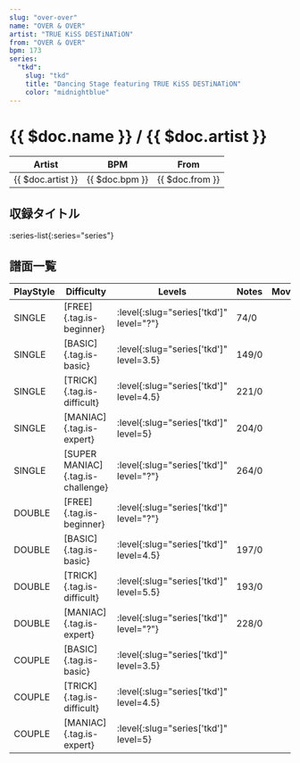 ```yaml
---
slug: "over-over"
name: "OVER & OVER"
artist: "TRUE KiSS DESTiNATiON"
from: "OVER & OVER"
bpm: 173
series:
  "tkd":
    slug: "tkd"
    title: "Dancing Stage featuring TRUE KiSS DESTiNATiON"
    color: "midnightblue"
---
```


# {{ $doc.name }} / {{ $doc.artist }}

|Artist|BPM|From|
|------|---|----|
|{{ $doc.artist }}|{{ $doc.bpm }}|{{ $doc.from }}|

## 収録タイトル

:series-list{:series="series"}

## 譜面一覧

|PlayStyle|Difficulty|Levels|Notes|Movie|
|---------|----------|------|-----|-----|
|SINGLE|[FREE]{.tag.is-beginner}|:level{:slug="series['tkd']" level="?"}|74/0||
|SINGLE|[BASIC]{.tag.is-basic}|:level{:slug="series['tkd']" level=3.5}|149/0||
|SINGLE|[TRICK]{.tag.is-difficult}|:level{:slug="series['tkd']" level=4.5}|221/0||
|SINGLE|[MANIAC]{.tag.is-expert}|:level{:slug="series['tkd']" level=5}|204/0||
|SINGLE|[SUPER MANIAC]{.tag.is-challenge}|:level{:slug="series['tkd']" level="?"}|264/0||
|DOUBLE|[FREE]{.tag.is-beginner}|:level{:slug="series['tkd']" level="?"}|||
|DOUBLE|[BASIC]{.tag.is-basic}|:level{:slug="series['tkd']" level=4.5}|197/0||
|DOUBLE|[TRICK]{.tag.is-difficult}|:level{:slug="series['tkd']" level=5.5}|193/0||
|DOUBLE|[MANIAC]{.tag.is-expert}|:level{:slug="series['tkd']" level="?"}|228/0||
|COUPLE|[BASIC]{.tag.is-basic}|:level{:slug="series['tkd']" level=3.5}|||
|COUPLE|[TRICK]{.tag.is-difficult}|:level{:slug="series['tkd']" level=4.5}|||
|COUPLE|[MANIAC]{.tag.is-expert}|:level{:slug="series['tkd']" level=5}|||
